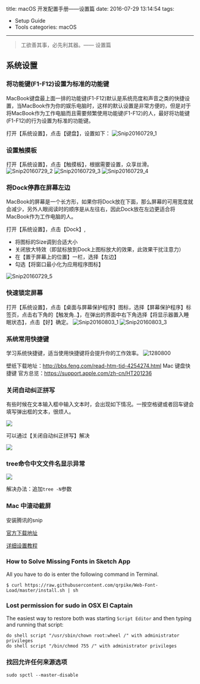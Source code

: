 title: macOS 开发配置手册——设置篇
date: 2016-07-29 13:14:54
tags:
- Setup Guide
- Tools
categories: macOS
---

> 工欲善其事，必先利其器。—— 设置篇

<!-- more -->

## 系统设置

### 将功能键(F1-F12)设置为标准的功能键

MacBook键盘最上面一排的功能键(F1-F12)默认是系统亮度和声音之类的快捷设置，当MacBook作为你的娱乐电脑时，这样的默认设置是非常方便的，但是对于将MacBook作为工作电脑而且需要频繁使用功能键(F1-F12)的人，最好将功能键(F1-F12)的行为设置为标准的功能键。

打开【系统设置】，点击【键盘】，设置如下：
![Snip20160729_1](http://file.blog.chaosky.tech/2016-08-03-Snip20160729_1.png)


### 设置触摸板

打开【系统设置】，点击【触摸板】，根据需要设置，众享丝滑。
![Snip20160729_2](http://file.blog.chaosky.tech/2016-08-03-Snip20160729_2.png)
![Snip20160729_3](http://file.blog.chaosky.tech/2016-08-03-Snip20160729_3.png)
![Snip20160729_4](http://file.blog.chaosky.tech/2016-08-03-Snip20160729_4.png)
### 将Dock停靠在屏幕左边

MacBook的屏幕是一个长方形，如果你将Dock放在下面，那么屏幕的可用宽度就会减少，另外人眼阅读时的顺序是从左往右，因此Dock放在左边更适合将MacBook作为工作电脑的人。

打开【系统设置】，点击【Dock】,

- 将图标的Size调到合适大小
- 关闭放大特效（即鼠标放到Dock上图标放大的效果，此效果干扰注意力）
- 在【置于屏幕上的位置】一栏，选择【左边】
- 勾选【将窗口最小化为应用程序图标】

![Snip20160729_5](http://file.blog.chaosky.tech/2016-08-03-Snip20160729_5.png)
### 快速锁定屏幕

打开【系统设置】，点击【桌面与屏幕保护程序】图标，选择【屏幕保护程序】标签页，点击右下角的【触发角..】，在弹出的界面中右下角选择【将显示器置入睡眠状态】，点击【好】确定。
![Snip20160803_1](http://file.blog.chaosky.tech/2016-08-03-Snip20160803_1.png)
![Snip20160803_3](http://file.blog.chaosky.tech/2016-08-03-Snip20160803_3.png)

### 系统常用快捷键

学习系统快捷键，适当使用快捷键将会提升你的工作效率。
![1280800](http://file.blog.chaosky.tech/2016-08-03-1280800.png)

壁纸下载地址：<http://bbs.feng.com/read-htm-tid-4254274.html>
Mac 键盘快捷键 官方总览：<https://support.apple.com/zh-cn/HT201236>

### 关闭自动纠正拼写

有些时候在文本输入框中输入文本时，会出现如下情况。一按空格键或者回车键会填写弹出框的文本，很烦人。

![](http://7vzrbk.com1.z0.glb.clouddn.com/ghost/content/images/2015/10/QQ20151025-0-2x.png)

可以通过【关闭自动纠正拼写】解决

![](http://7vzrbk.com1.z0.glb.clouddn.com/ghost/content/images/2015/10/QQ20151024-0-2x.png)

### tree命令中文文件名显示异常

![](http://file.blog.chaosky.tech/QQ20160123-0@2x.png)

解决办法：追加`tree -N`参数

### Mac 中滚动截屏

安装腾讯的snip

[官方下载地址](http://www.snip.qq.com)

[详细设置教程](http://jingyan.baidu.com/article/fec4bce2458d03f2618d8b8e.html)

### How to Solve Missing Fonts in Sketch App

All you have to do is enter the following command in Terminal.

`$ curl https://raw.githubusercontent.com/qrpike/Web-Font-Load/master/install.sh | sh`

### Lost permission for sudo in OSX El Captain

The easiest way to restore both was starting `Script Editor` and then typing and running that script:

```
do shell script "/usr/sbin/chown root:wheel /" with administrator privileges
do shell script "/bin/chmod 755 /" with administrator privileges
```

### 找回允许任何来源选项

```
sudo spctl --master-disable
```


